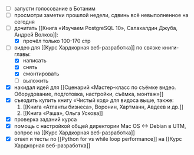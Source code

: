 - [ ] запусти голосование в Ботаним
- [ ] просмотри заметки прошлой недели, сдвинь всё невыполненное на сегодня
- [ ] дочитать [[Книга «Изучаем PostgreSQL 10», Салахалдин Джуба, Андрей Волков]]:
	- [x] прочёл только 100-170 стр
- [ ] видео для [[Курс Хардкорная веб-разработка]] по связке книги-главы:
	- [x] написать
	- [x] снять
	- [x] смонтировать
	- [ ] выложить
- [x] накидал идей для [[Сценарий «Мастер-класс по съёмке видео. Оборудование, подготовка, настройки, съёмка, монтаж»]]
- [x] съездить купить книгу «Чистый код» для видоса выше, также:
	1. [[Книга «Атланты бизнеса», Воронин, Хартманн, Авдеев и др.]]
	2. [[Книга «Раша», Ольга Ускова]]
- [x] проверка заданий курса
- [x] помощь с настройкой общей директории Mac OS <-> Debian в UTM, вопрос на [[Курс Хардкорная веб-разработка]]
- [x] ответ и тесты по [[Python for vs while loop performance]] на [[Курс Хардкорная веб-разработка]]